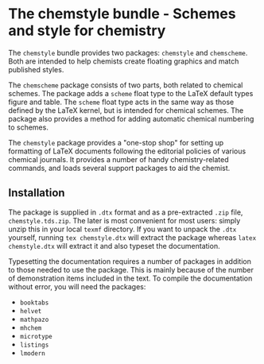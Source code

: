 The chemstyle bundle - Schemes and style for chemistry
======================================================

The `chemstyle` bundle provides two packages: `chemstyle` and
`chemscheme`.  Both are intended to help chemists create floating
graphics and match published styles.

The `chemscheme` package consists of two parts, both related to
chemical schemes.  The package adds a `scheme` float type to the
LaTeX default types figure and table. The `scheme` float type
acts in the same way as those defined by the LaTeX kernel, but
is intended for chemical schemes.  The package also provides a
method for adding automatic chemical numbering to schemes.

The `chemstyle` package provides a "one-stop shop" for setting up
formatting of LaTeX documents following the editorial policies
of various chemical journals.  It provides a number of handy
chemistry-related commands, and loads several support packages
to aid the chemist.

Installation
------------

The package is supplied in `.dtx` format and as a pre-extracted
`.zip` file, `chemstyle.tds.zip`. The later is most convenient
for most users: simply unzip this in your local `texmf`
directory. If you want to unpack the `.dtx` yourself, running
`tex chemstyle.dtx` will extract the package whereas `latex
chemstyle.dtx` will extract it and also typeset the
documentation.

Typesetting the documentation requires a number of packages in
addition to those needed to use the package. This is mainly 
because of the number of demonstration items included in the 
text. To compile the documentation without error, you will 
need the packages:
 - `booktabs`
 - `helvet`
 - `mathpazo`
 - `mhchem`
 - `microtype`
 - `listings`
 - `lmodern`